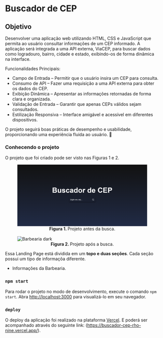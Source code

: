 # Buscador de CEP

## Objetivo

Desenvolver uma aplicação web utilizando HTML, CSS e JavaScript que permita ao usuário consultar informações de um CEP informado. A aplicação será integrada a uma API externa, ViaCEP, para buscar dados como logradouro, bairro, cidade e estado, exibindo-os de forma dinâmica na interface.

Funcionalidades Principais:
- Campo de Entrada – Permitir que o usuário insira um CEP para consulta.
- Consumo de API – Fazer uma requisição a uma API externa para obter os dados do CEP.
- Exibição Dinâmica – Apresentar as informações retornadas de forma clara e organizada.
- Validação de Entrada – Garantir que apenas CEPs válidos sejam consultados.
- Estilização Responsiva – Interface amigável e acessível em diferentes dispositivos.

O projeto seguirá boas práticas de desempenho e usabilidade, proporcionando uma experiência fluida ao usuário. 🚀

### Conhecendo o projeto

O projeto que foi criado pode ser visto nas Figuras 1 e 2.

<figure>
  <img align="center" alt="Buscador de CEP" src="./doc/assets/buscador1.png" />
  <figcaption align="center">
    <span style="font-weight:bold">Figura 1.
    </span>
  Projeto antes da busca.</figcaption>
</figure>

<figure>
   <img align="center" alt="Barbearia dark" src="./doc/assets/barbearia-dark.png" />
  <figcaption align="center">
    <span style="font-weight:bold">Figura 2.
    </span>
  Projeto após a busca.</figcaption>
</figure>

Essa Landing Page está dividida em um **topo e duas seções**. Cada seção possui um tipo de informaçõa diferente.

- Informações da Barbearia.

### `npm start`

Para rodar o projeto no modo de desenvolvimento, execute o comando `npm start`.
Abra [http://localhost:3000](http://localhost:3000) para visualizá-lo em seu navegador.

### `deploy`

O deploy da aplicação foi realizado na plataforma [Vercel](https://vercel.com/).
E poderá ser acompanhado através do seguinte link: (https://buscador-cep-rho-nine.vercel.app/).
